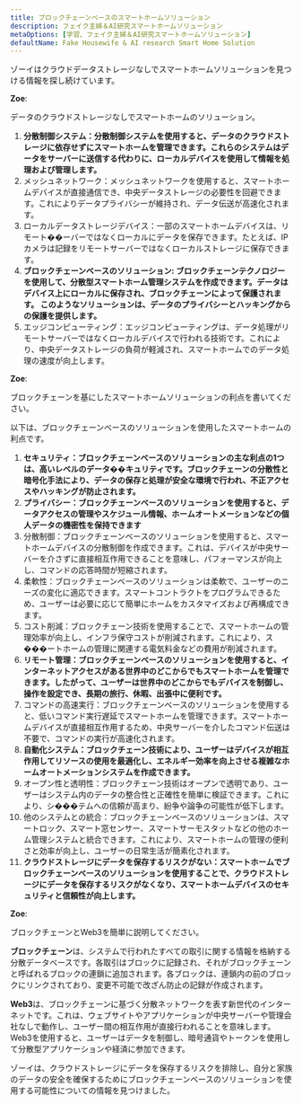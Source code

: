 ```yaml
---
title: ブロックチェーンベースのスマートホームソリューション
description: フェイク主婦＆AI研究スマートホームソリューション
metaOptions: [学習、フェイク主婦＆AI研究スマートホームソリューション]
defaultName: Fake Housewife & AI research Smart Home Solution
---
```


<RoboAcademyText fWeight="600">
ゾーイはクラウドデータストレージなしでスマートホームソリューションを見つける情報を探し続けています。
</RoboAcademyText>

<RoboAcademyDialog>

**Zoe**:

データのクラウドストレージなしでスマートホームのソリューション。
</RoboAcademyDialog>

<RoboAcademyDialog>

<ChatGPT/>

1. **分散制御システム：分散制御システムを使用すると、データのクラウドストレージに依存せずにスマートホームを管理できます。これらのシステムはデータをサーバーに送信する代わりに、ローカルデバイスを使用して情報を処理および管理します。**
2. メッシュネットワーク：メッシュネットワークを使用すると、スマートホームデバイスが直接通信でき、中央データストレージの必要性を回避できます。これによりデータプライバシーが維持され、データ伝送が高速化されます。
3. ローカルデータストレージデバイス：一部のスマートホームデバイスは、リモート��ーバーではなくローカルにデータを保存できます。たとえば、IPカメラは記録をリモートサーバーではなくローカルストレージに保存できます。
4. **ブロックチェーンベースのソリューション: ブロックチェーンテクノロジーを使用して、分散型スマートホーム管理システムを作成できます。データはデバイス上にローカルに保存され、ブロックチェーンによって保護されます。 このようなソリューションは、データのプライバシーとハッキングからの保護を提供します。**
5. エッジコンピューティング：エッジコンピューティングは、データ処理がリモートサーバーではなくローカルデバイスで行われる技術です。これにより、中央データストレージの負荷が軽減され、スマートホームでのデータ処理の速度が向上します。

</RoboAcademyDialog>

<RoboAcademyDialog>

**Zoe**:

ブロックチェーンを基にしたスマートホームソリューションの利点を書いてください。

</RoboAcademyDialog>

<RoboAcademyDialog>

<ChatGPT/>

以下は、ブロックチェーンベースのソリューションを使用したスマートホームの利点です。

1. **セキュリティ：ブロックチェーンベースのソリューションの主な利点の1つは、高いレベルのデータ��キュリティです。ブロックチェーンの分散性と暗号化手法により、データの保存と処理が安全な環境で行われ、不正アクセスやハッキングが防止されます。**
2. **プライバシー：ブロックチェーンベースのソリューションを使用すると、データアクセスの管理やスケジュール情報、ホームオートメーションなどの個人データの機密性を保持できます**
3. 分散制御：ブロックチェーンベースのソリューションを使用すると、スマートホームデバイスの分散制御を作成できます。これは、デバイスが中央サーバーを介さずに直接相互作用できることを意味し、パフォーマンスが向上し、コマンドの応答時間が短縮されます。
4. 柔軟性：ブロックチェーンベースのソリューションは柔軟で、ユーザーのニーズの変化に適応できます。スマートコントラクトをプログラムできるため、ユーザーは必要に応じて簡単にホームをカスタマイズおよび再構成できます。
5. コスト削減：ブロックチェーン技術を使用することで、スマートホームの管理効率が向上し、インフラ保守コストが削減されます。これにより、ス���ートホームの管理に関連する電気料金などの費用が削減されます。
6. **リモート管理：ブロックチェーンベースのソリューションを使用すると、インターネットアクセスがある世界中のどこからでもスマートホームを管理できます。したがって、ユーザーは世界中のどこからでもデバイスを制御し、操作を設定でき、長期の旅行、休暇、出張中に便利です。**
7. コマンドの高速実行：ブロックチェーンベースのソリューションを使用すると、低いコマンド実行遅延でスマートホームを管理できます。スマートホームデバイスが直接相互作用するため、中央サーバーを介したコマンド伝送は不要で、コマンドの実行が高速化されます。
8. **自動化システム：ブロックチェーン技術により、ユーザーはデバイスが相互作用してリソースの使用を最適化し、エネルギー効率を向上させる複雑なホームオートメーションシステムを作成できます。**
9. オープン性と透明性：ブロックチェーン技術はオープンで透明であり、ユーザーはシステム内のデータの整合性と正確性を簡単に検証できます。これにより、シ���テムへの信頼が高まり、紛争や論争の可能性が低下します。
10. 他のシステムとの統合：ブロックチェーンベースのソリューションは、スマートロック、スマート窓センサー、スマートサーモスタットなどの他のホーム管理システムと統合できます。これにより、スマートホームの管理の便利さと効率が向上し、ユーザーの日常生活が簡素化されます。
11. **クラウドストレージにデータを保存するリスクがない：スマートホームでブロックチェーンベースのソリューションを使用することで、クラウドストレージにデータを保存するリスクがなくなり、スマートホームデバイスのセキュリティと信頼性が向上します。**

</RoboAcademyDialog>

<RoboAcademyDialog>

**Zoe**:

ブロックチェーンとWeb3を簡単に説明してください。

</RoboAcademyDialog>

<RoboAcademyDialog>

<ChatGPT/>

**ブロックチェーン**は、システムで行われたすべての取引に関する情報を格納する分散データベースです。各取引はブロックに記録され、それがブロックチェーンと呼ばれるブロックの連鎖に追加されます。各ブロックは、連鎖内の前のブロックにリンクされており、変更不可能で改ざん防止の記録が作成されます。

**Web3**は、ブロックチェーンに基づく分散ネットワークを表す新世代のインターネットです。これは、ウェブサイトやアプリケーションが中央サーバーや管理会社なしで動作し、ユーザー間の相互作用が直接行われることを意味します。Web3を使用すると、ユーザーはデータを制御し、暗号通貨やトークンを使用して分散型アプリケーションや経済に参加できます。

</RoboAcademyDialog>

<RoboAcademyText>
ゾーイは、クラウドストレージにデータを保存するリスクを排除し、自分と家族のデータの安全を確保するためにブロックチェーンベースのソリューションを使用する可能性についての情報を見つけました。
</RoboAcademyText>